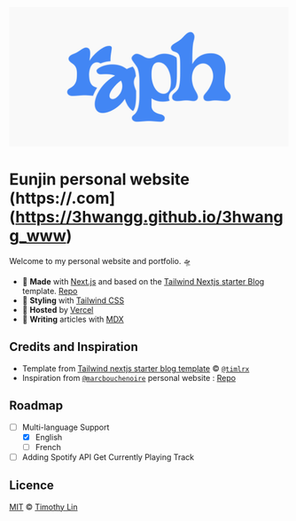 ![raph-www-banner](/public/static/images/twitter-card.png)

# Eunjin personal website (https://.com](https://3hwangg.github.io/3hwangg_www)

Welcome to my personal website and portfolio. 🛸

- 🤖 **Made** with [Next.js](https://nextjs.org/) and based on the [Tailwind Nextjs starter Blog](https://github.com/timlrx/tailwind-nextjs-starter-blog) template. [Repo](https://github.com/timlrx/tailwind-nextjs-starter-blog)
- 🎨 **Styling** with [Tailwind CSS](https://tailwindcss.com)
- 💾 **Hosted** by [Vercel](https://vercel.com)
- 📝 **Writing** articles with [MDX](https://mdxjs.com/)

## Credits and Inspiration

- Template from [Tailwind nextjs starter blog template](https://github.com/timlrx/tailwind-nextjs-starter-blog) © [`@timlrx`](https://github.com/timlrx)
- Inspiration from [`@marcbouchenoire`](https://github.com/marcbouchenoire) personal website : [Repo](https://github.com/marcbouchenoire/marcbouchenoire.com)

## Roadmap

- [ ] Multi-language Support
  - [x] English
  - [ ] French

- [ ] Adding Spotify API Get Currently Playing Track

## Licence

[MIT](https://github.com/timlrx/tailwind-nextjs-starter-blog/blob/master/LICENSE) © [Timothy Lin](https://www.timrlx.com)
